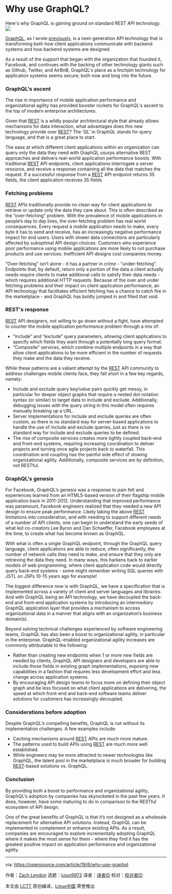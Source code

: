 [#]: collector: (lujun9972)
[#]: translator: (Flowsnow)
[#]: reviewer: ( )
[#]: publisher: ( )
[#]: url: ( )
[#]: subject: (Why use GraphQL?)
[#]: via: (https://opensource.com/article/19/6/why-use-graphql)
[#]: author: (Zach Lendon https://opensource.com/users/zachlendon/users/goncasousa/users/patrickhousley)

Why use GraphQL?
======
Here's why GraphQL is gaining ground on standard REST API technology.
![][1]

[GraphQL][2], as I wrote [previously][3], is a next-generation API technology that is transforming both how client applications communicate with backend systems and how backend systems are designed.

As a result of the support that began with the organization that founded it, Facebook, and continues with the backing of other technology giants such as Github, Twitter, and AirBnB, GraphQL's place as a linchpin technology for application systems seems secure; both now and long into the future.

### GraphQL's ascent

The rise in importance of mobile application performance and organizational agility has provided booster rockets for GraphQL's ascent to the top of modern enterprise architectures.

Given that [REST][4] is a wildly popular architectural style that already allows mechanisms for data interaction, what advantages does this new technology provide over [REST][4]? The ‘QL’ in GraphQL stands for query language, and that is a great place to start.

The ease at which different client applications within an organization can query only the data they need with GraphQL usurps alternative REST approaches and delivers real-world application performance boosts. With traditional [REST][4] API endpoints, client applications interrogate a server resource, and receive a response containing all the data that matches the request. If a successful response from a [REST][4] API endpoint returns 35 fields, the client application receives 35 fields

### Fetching problems

[REST][4] APIs traditionally provide no clean way for client applications to retrieve or update only the data they care about. This is often described as the “over-fetching” problem. With the prevalence of mobile applications in people’s day to day lives, the over-fetching problem has real world consequences. Every request a mobile application needs to make, every byte it has to send and receive, has an increasingly negative performance impact for end users. Users with slower data connections are particularly affected by suboptimal API design choices. Customers who experience poor performance using mobile applications are more likely to not purchase products and use services. Inefficient API designs cost companies money.

“Over-fetching” isn’t alone - it has a partner in crime - “under-fetching”. Endpoints that, by default, return only a portion of the data a client actually needs require clients to make additional calls to satisfy their data needs - which requires additional HTTP requests. Because of the over and under fetching problems and their impact on client application performance, an API technology that facilitates efficient fetching has a chance to catch fire in the marketplace - and GraphQL has boldly jumped in and filled that void.

### REST's response

[REST][4] API designers, not willing to go down without a fight, have attempted to counter the mobile application performance problem through a mix of:

  * “include” and “exclude” query parameters, allowing client applications to specify which fields they want through a potentially long query format.
  * “Composite” services, which combine multiple endpoints in a way that allow client applications to be more efficient in the number of requests they make and the data they receive.



While these patterns are a valiant attempt by the [REST][4] API community to address challenges mobile clients face, they fall short in a few key regards, namely:

  * Include and exclude query key/value pairs quickly get messy, in particular for deeper object graphs that require a nested dot notation syntax (or similar) to target data to include and exclude. Additionally, debugging issues with the query string in this model often requires manually breaking up a URL.
  * Server implementations for include and exclude queries are often custom, as there is no standard way for server-based applications to handle the use of include and exclude queries, just as there is no standard way for include and exclude queries to be defined.
  * The rise of composite services creates more tightly coupled back-end and front-end systems, requiring increasing coordination to deliver projects and turning once agile projects back to waterfall. This coordination and coupling has the painful side effect of slowing organizational agility. Additionally, composite services are by definition, not RESTful.



### GraphQL's genesis

For Facebook, GraphQL’s genesis was a response to pain felt and experiences learned from an HTML5-based version of their flagship mobile application back in 2011-2012. Understanding that improved performance was paramount, Facebook engineers realized that they needed a new API design to ensure peak performance. Likely taking the above [REST][4] limitations into consideration, and with needing to support different needs of a number of API clients, one can begin to understand the early seeds of what led co-creators Lee Byron and Dan Schaeffer, Facebook employees at the time, to create what has become known as GraphQL.

With what is often a single GraphQL endpoint, through the GraphQL query language, client applications are able to reduce, often significantly, the number of network calls they need to make, and ensure that they only are retrieving the data they need. In many ways, this harkens back to earlier models of web programming, where client application code would directly query back-end systems - some might remember writing SQL queries with JSTL on JSPs 10-15 years ago for example!

The biggest difference now is with GraphQL, we have a specification that is implemented across a variety of client and server languages and libraries. And with GraphQL being an API technology, we have decoupled the back-end and front-end application systems by introducing an intermediary GraphQL application layer that provides a mechanism to access organizational data in a manner that aligns with an organization’s business domain(s).

Beyond solving technical challenges experienced by software engineering teams, GraphQL has also been a boost to organizational agility, in particular in the enterprise. GraphQL-enabled organizational agility increases are commonly attributable to the following:

  * Rather than creating new endpoints when 1 or more new fields are needed by clients, GraphQL API designers and developers are able to include those fields in existing graph implementations, exposing new capabilities in a fashion that requires less development effort and less change across application systems.
  * By encouraging API design teams to focus more on defining their object graph and be less focused on what client applications are delivering, the speed at which front-end and back-end software teams deliver solutions for customers has increasingly decoupled.



### Considerations before adoption

Despite GraphQL’s compelling benefits, GraphQL is not without its implementation challenges. A few examples include:

  * Caching mechanisms around [REST][4] APIs are much more mature.
  * The patterns used to build APIs using [REST][4] are much more well established.
  * While engineers may be more attracted to newer technologies like GraphQL, the talent pool in the marketplace is much broader for building [REST][4]-based solutions vs. GraphQL.



### Conclusion

By providing both a boost to performance and organizational agility, GraphQL's adoption by companies has skyrocketed in the past few years. It does, however, have some maturing to do in comparison to the RESTful ecosystem of API design.

One of the great benefits of GraphQL is that it’s not designed as a wholesale replacement for alternative API solutions. Instead, GraphQL can be implemented to complement or enhance existing APIs. As a result, companies are encouraged to explore incrementally adopting GraphQL where it makes the most sense for them - where they find it has the greatest positive impact on application performance and organizational agility.

--------------------------------------------------------------------------------

via: https://opensource.com/article/19/6/why-use-graphql

作者：[Zach Lendon][a]
选题：[lujun9972][b]
译者：[译者ID](https://github.com/译者ID)
校对：[校对者ID](https://github.com/校对者ID)

本文由 [LCTT](https://github.com/LCTT/TranslateProject) 原创编译，[Linux中国](https://linux.cn/) 荣誉推出

[a]: https://opensource.com/users/zachlendon/users/goncasousa/users/patrickhousley
[b]: https://github.com/lujun9972
[1]: https://opensource.com/sites/default/files/styles/image-full-size/public/lead-images/metrics_graph_stats_blue.png?itok=OKCc_60D
[2]: https://graphql.org/
[3]: https://opensource.com/article/19/6/what-is-graphql
[4]: https://en.wikipedia.org/wiki/Representational_state_transfer
